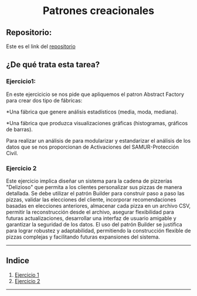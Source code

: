<h1 align="center">Patrones creacionales</h1>

<h2>Repositorio:</h2>

Este es el link del [repositorio](https://github.com/albabernal03/patrones_creacionales/tree/main)


<h2>¿De qué trata esta tarea?</h2>

<h3>Ejercicio1:</h3>

En este ejercicicio se nos pide que apliquemos el patron Abstract Factory para crear dos tipo de fábricas:

*Una fábrica que genere análisis estadísticos (media, moda, mediana).


*Una fábrica que produzca visualizaciones gráficas (histogramas, gráficos de barras).

Para realizar un análisis de para modularizar y estandarizar el análisis de los datos que se nos proporcionan de Activaciones del SAMUR-Protección Civil.

<h3>Ejercicio 2</h3>

Este ejercicio implica diseñar un sistema para la cadena de pizzerías "Delizioso" que permita a los clientes personalizar sus pizzas de manera detallada. Se debe utilizar el patrón Builder para construir paso a paso las pizzas, validar las elecciones del cliente, incorporar recomendaciones basadas en elecciones anteriores, almacenar cada pizza en un archivo CSV, permitir la reconstrucción desde el archivo, asegurar flexibilidad para futuras actualizaciones, desarrollar una interfaz de usuario amigable y garantizar la seguridad de los datos. El uso del patrón Builder se justifica para lograr robustez y adaptabilidad, permitiendo la construcción flexible de pizzas complejas y facilitando futuras expansiones del sistema.

***

<h2>Indice</h2>

1. [Ejercicio 1](#id1)
2. [Ejercicio 2](#id2)

***
